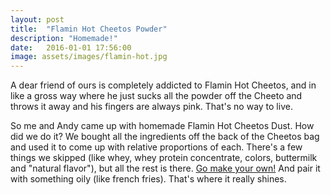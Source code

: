 ```yaml
---
layout: post
title:  "Flamin Hot Cheetos Powder"
description: "Homemade!"
date:   2016-01-01 17:56:00
image: assets/images/flamin-hot.jpg
---
```


A dear friend of ours is completely addicted to Flamin Hot Cheetos, and in like a gross way where he just sucks all the powder off the Cheeto and throws it away and his fingers are always pink. That's no way to live.

So me and Andy came up with homemade Flamin Hot Cheetos Dust. How did we do it? We bought all the ingredients off the back of the Cheetos bag and used it to come up with relative proportions of each. There's a few things we skipped (like whey, whey protein concentrate, colors, buttermilk and "natural flavor"), but all the rest is there. [Go make your own!](https://www.instructables.com/id/Flamin-Hot-Cheeto-Powder/) And pair it with something oily (like french fries). That's where it really shines.
